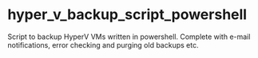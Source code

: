 # hyper_v_backup_script_powershell
Script to backup HyperV VMs written in powershell.  Complete with e-mail notifications, error checking and purging old backups etc.
